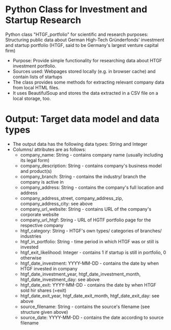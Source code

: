 # Python Class for Investment and Startup Research
Python class "HTGF_portfolio" for scientific and research purposes: Structuring public data about German High-Tech Gründerfonds' investment and startup portfolio (HTGF, said to be Germany's largest venture capital firm)

- Purpose: Provide simple functionality for researching data about HTGF investment portfolio.
- Sources used: Webpages stored locally (e.g. in browser cache) and contain lists of startups
- The class provides some methods for extracting relevant company data from local HTML files.
- It uses BeautifulSoup and stores the data extracted in a CSV file on a local storage, too.

# Output: Target data model and data types
- The output data has the following data types: String and Integer
- Columns/ attributes are as follows:
  - company_name: String - contains company name (usually including its legal form)
  - company_description: String - contains company's business model and product(s)
  - company_branch: String - contains the industry/ branch the company is active in
  - company_address: String - contains the company's full location and address
  - company_address_street, company_address_zip, company_address_city: see above
  - company_url_website: String -  contains URL of the company's corporate website
  - company_url_htgf: String - URL of HGTF portfolio page for the respective company
  - htgf_category: String - HTGF's own types/ categories of branches/ industries
  - htgf_in_portfolio: String - time period in which HTGF was or still is invested
  - htgf_exit_likelihood: Integer - contains 1 if startup is still in portfolio, 0 otherwise
  - htgf_date_investment: YYYY-MM-DD - contains the date by when HTGF invested in company
  - htgf_date_investment_year, htgf_date_investment_month, htgf_date_investment_day: see above
  - htgf_date_exit: YYYY-MM-DD - contains the date by when HTGF sold hir shares (=exit)
  - htgf_date_exit_year, htgf_date_exit_month, htgf_date_exit_day: see above
  - source_filename: String - contains the source's filename (see structure given above)
  - source_date: YYYY-MM-DD - contains the date according to source filename

